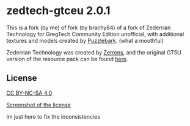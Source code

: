 # zedtech-gtceu 2.0.1

This is a fork (by me) of fork (by brachy84) of a fork of Zederrian Technology for GregTech Community Edition unofficial, with additional textures and models created by [Puzzlebark](https://www.curseforge.com/members/puzzlebark). (what a mouthful)


Zederrian Technology was created by [Zerrens](https://forum.industrial-craft.net/core/user/12229-zerrens/), and the original GT5U version of the resource pack can be found [here](https://github.com/MCTian-mi/Zederrian-Technology-GT5U/).

## License

[CC BY-NC-SA 4.0](http://creativecommons.org/licenses/by-nc-sa/4.0/deed.en)

[Screenshot of the license](https://i.imgur.com/3QeuL49.png)

Im just here to fix the inconsistencies

